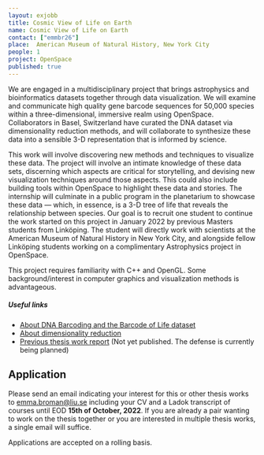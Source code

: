 ```yaml
---
layout: exjobb
title: Cosmic View of Life on Earth
name: Cosmic View of Life on Earth
contact: ["emmbr26"]
place:  American Museum of Natural History, New York City
people: 1
project: OpenSpace
published: true
---
```


We are engaged in a multidisciplinary project that brings astrophysics and bioinformatics datasets together through data visualization. We will examine and communicate high quality gene barcode sequences for 50,000 species within a three-dimensional, immersive realm using OpenSpace. Collaborators in Basel, Switzerland have curated the DNA dataset via dimensionality reduction methods, and will collaborate to synthesize these data into a sensible 3-D representation that is informed by science.
 
This work will involve discovering new methods and techniques to visualize these data. The project will involve an intimate knowledge of these data sets, discerning which aspects are critical for storytelling, and devising new visualization techniques around those aspects. This could also include building tools within OpenSpace to highlight these data and stories. The internship will culminate in a public program in the planetarium to showcase these data — which, in essence, is a 3-D tree of life that reveals the relationship between species. Our goal is to recruit one student to continue the work started on this project in January 2022 by previous Masters students from Linköping. The student will directly work with scientists at the American Museum of Natural History in New York City, and alongside fellow Linköping students working on a complimentary Astrophysics project in OpenSpace.

This project requires familiarity with C++ and OpenGL. Some background/interest in computer graphics and visualization methods is advantageous.

##### Useful links
- [About DNA Barcoding and the Barcode of Life dataset](https://ibol.org/about/dna-barcoding/)
- [About dimensionality reduction](https://towardsdatascience.com/11-dimensionality-reduction-techniques-you-should-know-in-2021-dcb9500d388b)
- [Previous thesis work report](https://weber.itn.liu.se/~emmbr26/Cosmic%20View%20of%20Life%20on%20Earth_paper%20draft.pdf) (Not yet published. The defense is currently being planned)

## Application
Please send an email indicating your interest for this or other thesis works to [emma.broman@liu.se](mailto:emma.broman@liu.se) including your CV and a Ladok transcript of courses until EOD **15th of October, 2022**. If you are already a pair wanting to work on the thesis together or you are interested in multiple thesis works, a single email will suffice. 

Applications are accepted on a rolling basis.
